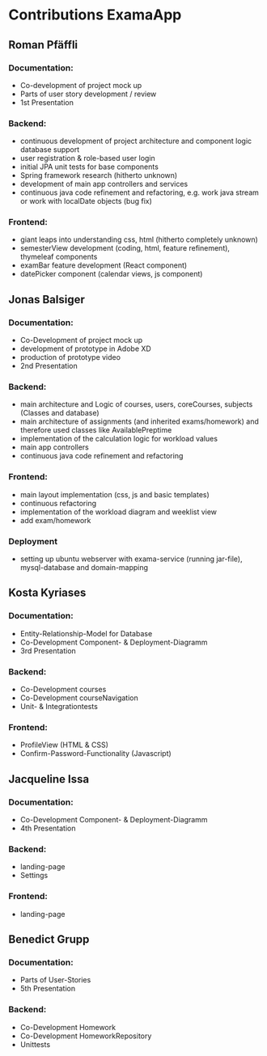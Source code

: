 # Contributions ExamaApp

## Roman Pfäffli
### Documentation:
- Co-development of project mock up
- Parts of user story development / review
- 1st Presentation

### Backend:
- continuous development of project architecture and component logic database support
- user registration & role-based user login
- initial JPA unit tests for base components
- Spring framework research (hitherto unknown)
- development of main app controllers and services
- continuous java code refinement and refactoring, e.g. work java stream or work with localDate objects (bug fix)

### Frontend:
- giant leaps into understanding css, html (hitherto completely unknown) 
- semesterView development (coding, html, feature refinement), thymeleaf components
- examBar feature development (React component)
- datePicker component (calendar views, js component)


## Jonas Balsiger
### Documentation:
- Co-Development of project mock up
- development of prototype in Adobe XD
- production of prototype video
- 2nd Presentation

### Backend:
- main architecture and Logic of courses, users, coreCourses, subjects (Classes and database)
- main architecture of assignments (and inherited exams/homework) and therefore used classes like AvailablePreptime
- implementation of the calculation logic for workload values
- main app controllers
- continuous java code refinement and refactoring

### Frontend:
- main layout implementation (css, js and basic templates)
- continuous refactoring
- implementation of the workload diagram and weeklist view
- add exam/homework

### Deployment
- setting up ubuntu webserver with exama-service (running jar-file), mysql-database and domain-mapping


## Kosta Kyriases
### Documentation:
- Entity-Relationship-Model for Database
- Co-Development Component- & Deployment-Diagramm
- 3rd Presentation

### Backend:
- Co-Development courses
- Co-Development courseNavigation 
- Unit- & Integrationtests

### Frontend:
- ProfileView (HTML & CSS)
- Confirm-Password-Functionality (Javascript)


## Jacqueline Issa
### Documentation:
- Co-Development Component- & Deployment-Diagramm
- 4th Presentation

### Backend:
- landing-page
- Settings

### Frontend:
- landing-page


## Benedict Grupp
### Documentation:
- Parts of User-Stories
- 5th Presentation

### Backend:
- Co-Development Homework
- Co-Development HomeworkRepository 
- Unittests



